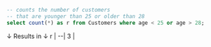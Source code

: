 ```sql
-- counts the number of customers 
-- that are younger than 25 or older than 28
select count(*) as r from Customers where age < 25 or age > 28;
```
↓ Results in ↓
r |
--|
3 |